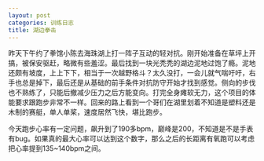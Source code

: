 ```yaml
---
layout: post
categories: 训练日志
title: 湖边拳击
---
```


昨天下午约了拳馆小陈去海珠湖上打一阵子互动的轻对抗。刚开始准备在草坪上开搞，被保安驱赶，略微有些羞涩。最后找到一块光秃秃的湖边泥地过饱了瘾。泥地还颇有坡度，上上下下，相当于一次越野格斗？太久没打，一会儿就气喘吁吁，右手也总是掉下，最后还是从基础的前手条件对抗防守开始才找到感觉。侧向的步伐也不熟练了，只能后撤减少压力之后方能变向。打完全身瘫软无力，这个项目的体能要求跟跑步非常不一样。回来的路上看到一个哥们在湖里划着不知道是塑料还是木制的赛艇，单人单桨，速度居然飞快，堪比跑步。

今天跑步心率有一定问题，飙升到了190多bpm，巅峰是200，不知道是不是手表有bug。如果真的最大心率可以达到这个数字，那么之后的长距离有氧跑可以考虑把心率提到135~140bpm之间。
